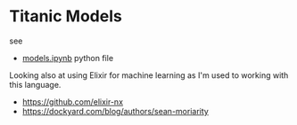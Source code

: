 # Titanic Models

see
-  [models.ipynb](models.ipynb) python file

Looking also at using Elixir for machine learning as I'm used to working
with this language.

- https://github.com/elixir-nx
- https://dockyard.com/blog/authors/sean-moriarity
